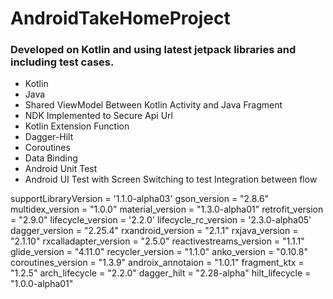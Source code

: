 # AndroidTakeHomeProject

### Developed on Kotlin and using latest jetpack libraries and including test cases.

* Kotlin
* Java
* Shared ViewModel Between Kotlin Activity and Java Fragment
* NDK Implemented to Secure Api Url 
* Kotlin Extension Function
* Dagger-Hilt
* Coroutines
* Data Binding
* Android Unit Test 
* Android UI Test with Screen Switching to test Integration between flow


supportLibraryVersion = '1.1.0-alpha03'
gson_version = "2.8.6"
multidex_version = "1.0.0"
material_version = "1.3.0-alpha01"
retrofit_version = "2.9.0"
lifecycle_version = '2.2.0'
lifecycle_rc_version = '2.3.0-alpha05'
dagger_version = "2.25.4"
rxandroid_version = "2.1.1"
rxjava_version = "2.1.10"
rxcalladapter_version = "2.5.0"
reactivestreams_version = "1.1.1"
glide_version = "4.11.0"
recycler_version = "1.1.0"
anko_version = "0.10.8"
coroutines_version = "1.3.9"
androix_annotaion = "1.0.1"
fragment_ktx = "1.2.5"
arch_lifecycle = "2.2.0"
dagger_hilt = "2.28-alpha"
hilt_lifecycle = "1.0.0-alpha01"
